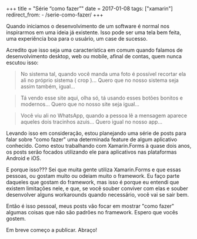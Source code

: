 +++
title = "Série “como fazer”"
date = 2017-01-08
tags: ["xamarin"]
redirect_from:
    - /serie-como-fazer/
+++

<p class="intro"><span class="dropcap">Q</span>uando iniciamos o desenvolvimento de um software é normal nos inspirarmos em uma ideia já existente. Isso pode ser uma tela bem feita, uma experiência boa para o usuário, um case de sucesso.</p>

Acredito que isso seja uma característica em comum quando falamos de desenvolvimento desktop, web ou mobile, afinal de contas, quem nunca escutou isso:

<blockquote>No sistema tal, quando você manda uma foto é possível recortar ela ali no próprio sistema ( crop )... Quero que no nosso sistema seja assim também, igual...</blockquote>

<blockquote>Tá vendo esse site aqui, olha só, tá usando esses botões bonitos e modernos... Quero que no nosso site seja igual...</blockquote>

<blockquote>Você viu ali no WhatsApp, quando a pessoa lê a mensagem aparece aqueles dois tracinhos azuis... Quero igual no nosso app...</blockquote>

Levando isso em consideração, estou planejando uma série de posts para falar sobre "como fazer" uma determinada feature de algum aplicativo conhecido. Como estou trabalhando com Xamarin.Forms à quase dois anos, os posts serão focados utilizando ele para aplicativos nas plataformas Android e iOS.

E porque isso??? Sei que muita gente utiliza Xamarin.Forms e que essas pessoas, ou gostam muito ou odeiam muito o framework. Eu faço parte daqueles que gostam do framework, mas isso é porque eu entendi que existem limitações nele, e que, se você souber conviver com elas e souber desenvolver alguns workarounds quando necessário, você vai se sair bem.

Então é isso pessoal, meus posts vão focar em mostrar "como fazer" algumas coisas que não são padrões no framework. Espero que vocês gostem.

Em breve começo a publicar. Abraço!